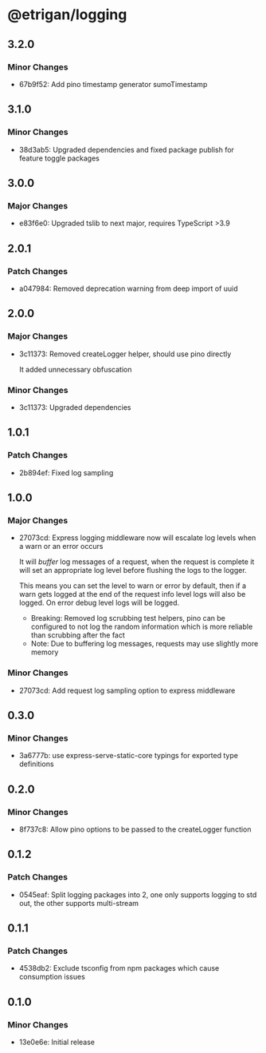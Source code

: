 # @etrigan/logging

## 3.2.0

### Minor Changes

- 67b9f52: Add pino timestamp generator sumoTimestamp

## 3.1.0

### Minor Changes

- 38d3ab5: Upgraded dependencies and fixed package publish for feature toggle packages

## 3.0.0

### Major Changes

- e83f6e0: Upgraded tslib to next major, requires TypeScript >3.9

## 2.0.1

### Patch Changes

- a047984: Removed deprecation warning from deep import of uuid

## 2.0.0

### Major Changes

- 3c11373: Removed createLogger helper, should use pino directly

  It added unnecessary obfuscation

### Minor Changes

- 3c11373: Upgraded dependencies

## 1.0.1

### Patch Changes

- 2b894ef: Fixed log sampling

## 1.0.0

### Major Changes

- 27073cd: Express logging middleware now will escalate log levels when a warn or an error occurs

  It will _buffer_ log messages of a request, when the request is complete it will set an appropriate log level before flushing the logs to the logger.

  This means you can set the level to warn or error by default, then if a warn gets logged at the end of the request info level logs will also be logged. On error debug level logs will be logged.

  - Breaking: Removed log scrubbing test helpers, pino can be configured to not log the random information which is more reliable than scrubbing after the fact
  - Note: Due to buffering log messages, requests may use slightly more memory

### Minor Changes

- 27073cd: Add request log sampling option to express middleware

## 0.3.0

### Minor Changes

- 3a6777b: use express-serve-static-core typings for exported type definitions

## 0.2.0

### Minor Changes

- 8f737c8: Allow pino options to be passed to the createLogger function

## 0.1.2

### Patch Changes

- 0545eaf: Split logging packages into 2, one only supports logging to std out, the other supports multi-stream

## 0.1.1

### Patch Changes

- 4538db2: Exclude tsconfig from npm packages which cause consumption issues

## 0.1.0

### Minor Changes

- 13e0e6e: Initial release
